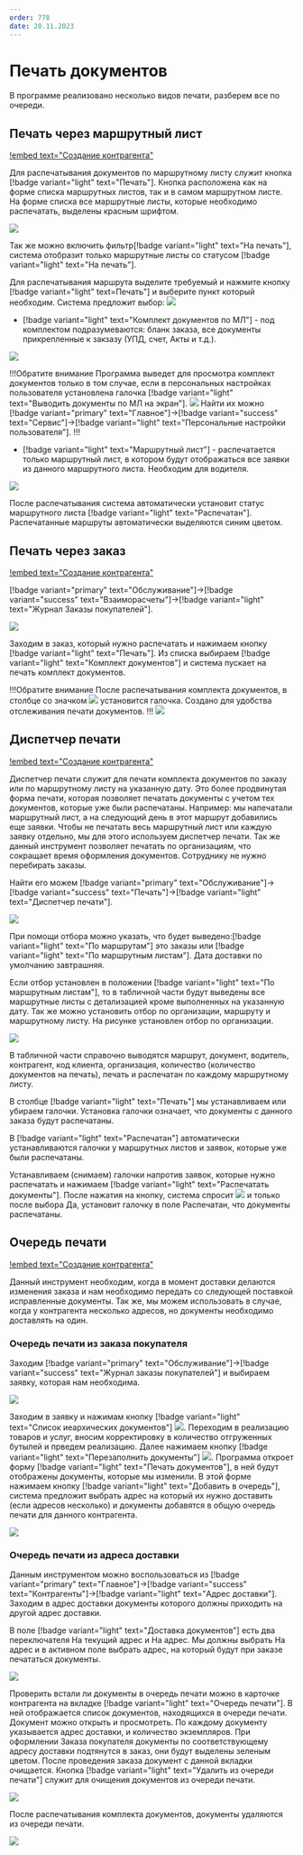 ```yaml
---
order: 778
date: 20.11.2023
---
```

# Печать документов

В программе реализовано несколько видов печати, разберем все по очереди.

## Печать через маршрутный лист

[!embed text="Создание контрагента"](https://youtu.be/8n2OkkK9g40)

Для распечатывания документов по маршрутному листу служит кнопка [!badge variant="light" text="Печать"]. Кнопка расположена как на форме списка маршрутных листов, так и в самом маршрутном листе.
На форме списка все маршрутные листы, которые необходимо распечатать, выделены красным шрифтом. 

![](\images\диспетчер\печать.jpg)

Так же можно включить фильтр[!badge variant="light" text="На печать"], система отобразит только маршрутные листы со статусом [!badge variant="light" text="На печать"].

Для распечатывания маршрута выделите требуемый и нажмите кнопку [!badge variant="light" text=Печать"] и выберите пункт который необходим. Система предложит выбор: ![](\images\диспетчер\печать1.jpg)

- [!badge variant="light" text="Комплект документов по МЛ"] - под комплектом подразумеваются: бланк заказа, все документы прикрепленные к закзазу (УПД, счет, Акты и т.д.).

![](\images\диспетчер\печать3.jpg)

!!!Обратите внимание
Программа выведет для просмотра комплект документов только в том случае, если в персональных настройках пользователя установлена галочка [!badge variant="light" text="Выводить документы по МЛ на экран"]. ![](\images\диспетчер\печать13.jpg) Найти их можно [!badge variant="primary" text="Главное"]->[!badge variant="success" text="Сервис"]->[!badge variant="light" text="Персональные настройки пользователя"].
!!!

- [!badge variant="light" text="Маршрутный лист"] - распечатается только маршрутный лист, в котором будут отображаться все заявки из данного маршрутного листа. Необходим для водителя.

![](\images\диспетчер\печать11.jpg)


После распечатывания система автоматически установит статус маршрутного листа 
[!badge variant="light" text="Распечатан"]. Распечатанные маршруты автоматически выделяются синим цветом.

## Печать через заказ

[!embed text="Создание контрагента"](https://youtu.be/cwxkvkOTEFI)


[!badge variant="primary" text="Обслуживание"]->[!badge variant="success" text="Взаиморасчеты"]->[!badge variant="light" text="Журнал Заказы покупателей"].

![](\images\диспетчер\печать4.jpg)

Заходим в заказ, который нужно распечатать и нажимаем кнопку [!badge variant="light" text="Печать"]. Из списка выбираем [!badge variant="light" text="Комплект документов"] и система пускает на печать комплект документов.

!!!Обратите внимание
После распечатывания комплекта документов, в столбце со значком ![](\images\диспетчер\печать5.jpg) установится галочка. Создано для удобства отслеживания печати документов.
!!!
![](\images\диспетчер\печать.gif)

## Диспетчер печати

[!embed text="Создание контрагента"](https://youtu.be/dOk6UkZlck4)

Диспетчер печати служит для печати комплекта документов по заказу или по маршрутному листу на указанную дату. Это более продвинутая форма печати, которая позволяет печатать документы с учетом тех документов, которые уже были распечатаны. Например: мы напечатали маршрутный лист, а на следующий день в этот маршрут добавились еще заявки. Чтобы не печатать весь маршрутный лист или каждую заявку отдельно, мы для этого используем диспетчер печати. Так же данный инструмент позволяет печатать по организациям, что сокращает время оформления документов. Сотруднику не нужно перебирать заказы. 

Найти его можем [!badge variant="primary" text="Обслуживание"]->[!badge variant="success" text="Печать"]->[!badge variant="light" text="Диспетчер печати"].

![](\images\диспетчер\печать6.jpg)

При помощи отбора можно указать, что будет выведено:[!badge variant="light" text="По маршрутам"] это заказы или [!badge variant="light" text="По маршрутным листам"]. 
Дата доставки по умолчанию завтрашняя.

Если отбор установлен в положении [!badge variant="light" text="По маршрутным листам"], то в табличной части будут выведены 
все маршрутные листы с детализацией кроме выполненных на указанную дату.
Так же можно установить отбор по организации, маршруту и маршрутному листу. На рисунке установлен отбор по организации.

![](\images\диспетчер\печать7.jpg)

В табличной части справочно выводятся маршрут, документ, водитель, контрагент, код клиента, организация, количество (количество документов на печать), печать и распечатан по каждому маршрутному листу. 

В столбце [!badge variant="light" text="Печать"] мы устанавливаем или убираем галочки. Установка галочки означает, что документы с данного заказа будут распечатаны.

В [!badge variant="light" text="Распечатан"] автоматически устанавливаются галочки у маршрутных листов и заявок, которые уже были распечатаны.

Устанавливаем (снимаем) галочки напротив заявок, которые нужно распечатать и нажимаем [!badge variant="light" text="Распечатать документы"]. После нажатия на кнопку, система спросит ![](\images\диспетчер\печать14.jpg) и только после выбора Да, установит галочку в поле Распечатан, что документы распечатаны.

## Очередь печати

[!embed text="Создание контрагента"](https://youtu.be/H9XMLDog4VI)

Данный инструмент необходим, когда в момент доставки делаются изменения заказа и нам необходимо передать со следующей поставкой исправленные документы. Так же, мы можем использовать в случае, когда у контрагента несколько адресов, но документы необходимо доставлять на один. 

### Очередь печати из заказа покупателя

Заходим [!badge variant="primary" text="Обслуживание"]->[!badge variant="success" text="Журнал заказы покупателей"] и выбираем заявку, которая нам необходима.

![](\images\диспетчер\печать0.jpg)

Заходим в заявку и нажимам кнопку [!badge variant="light" text="Список иеархических документов"] ![](\images\диспетчер\печать8.jpg). Переходим в реализацию товаров и услуг, вносим корректировку в количество отгруженных бутылей и прведем реализацию. Далее нажимаем кнопку [!badge variant="light" text="Перезаполнить документы"] ![](\images\диспетчер\печать9.jpg). Программа откроет форму [!badge variant="light" text="Печать документов"], в ней будут отображены документы, которые мы изменили. В этой форме нажимаем кнопку [!badge variant="light" text="Добавить в очередь"], система предложит выбрать адрес на который их нужно доставить (если адресов несколько) и документы добавятся в общую очередь печати для данного контрагента.

![](\images\диспетчер\печать1.gif)


### Очередь печати из адреса доставки

Данным инструментом можно воспользоваться из [!badge variant="primary" text="Главное"]->[!badge variant="success" text="Контрагенты"]->[!badge variant="light" text="Адрес доставки"]. Заходим в адрес доставки документы которого должны приходить на другой адрес доставки. 

В поле [!badge variant="light" text="Доставка документов"] есть два переключателя На текущий адрес и На адрес. Мы должны выбрать На адрес и в активном поле выбрать адрес, на который будут при заказе печататься документы.

![](\images\диспетчер\печать3.gif)

Проверить встали ли документы в очередь печати можно в карточке контрагента на вкладке [!badge variant="light" text="Очередь печати"]. В ней отображается список документов, находящихся в очереди печати. Документ можно
открыть и просмотреть. По каждому документу указывается адрес доставки, и количество экземпляров.
При оформлении Заказа покупателя документы по соответствующему адресу доставки подтянутся
в заказ, они будут выделены зеленым цветом. После проведения заказа документ с данной вкладки очищается.
Кнопка [!badge variant="light" text="Удалить из очереди печати"] служит для очищения документов из очереди печати. 

![](\images\диспетчер\печать10.jpg)

После распечатывания комплекта документов, документы удаляются из очереди печати.

![](\images\диспетчер\печать4.gif)


